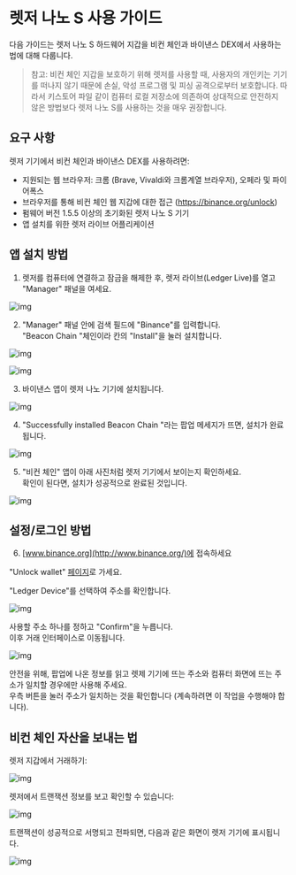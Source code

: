 # 렛저 나노 S 사용 가이드

다음 가이드는 렛저 나노 S 하드웨어 지갑을 비컨 체인과 바이낸스 DEX에서 사용하는 법에 대해 다룹니다.

> 참고: 비컨 체인 지갑을 보호하기 위해 렛저를 사용할 때, 사용자의 개인키는 기기를 떠나지 않기 때문에 손실, 악성 프로그램 및 피싱 공격으로부터 보호합니다.
따라서 키스토어 파일 같이 컴퓨터 로컬 저장소에 의존하여 상대적으로 안전하지 않은 방법보다 렛저 나노 S를 사용하는 것을 매우 권장합니다.

## 요구 사항

렛저 기기에서 비컨 체인과 바이낸스 DEX를 사용하려면:

- 지원되는 웹 브라우저: 크롬 (Brave, Vivaldi와 크롬계열 브라우저), 오페라 및 파이어폭스
- 브라우저를 통해 비컨 체인 웹 지갑에 대한 접근 (https://binance.org/unlock)
- 펌웨어 버전 1.5.5 이상의 초기화된 렛저 나노 S 기기
- 앱 설치를 위한 렛저 라이브 어플리케이션

## 앱 설치 방법

1) 렛저를 컴퓨터에 연결하고 잠금을 해제한 후, 렛저 라이브(Ledger Live)를 열고 "Manager" 패널을 여세요.

![img](assets/ledger-nano-s-usage-guide/manage.png)

2) "Manager" 패널 안에 검색 필드에 "Binance"를 입력합니다.<br/>
"Beacon Chain "체인이라 칸의 "Install"을 눌러 설치합니다.

![img](assets/ledger-nano-s-usage-guide/install.png)

![img](assets/ledger-nano-s-usage-guide/search.png)


3) 바이낸스 앱이 렛저 나노 기기에 설치됩니다.

![img](assets/ledger-nano-s-usage-guide/installing.png)

4) "Successfully installed Beacon Chain "라는 팝업 메세지가 뜨면, 설치가 완료됩니다.

![img](assets/ledger-nano-s-usage-guide/success.png)


5) "비컨 체인" 앱이 아래 사진처럼 렛저 기기에서 보이는지 확인하세요.<br/>
확인이 된다면, 설치가 성공적으로 완료된 것입니다.

![img](assets/ledger-nano-s-usage-guide/app.png)

## 설정/로그인 방법

6) [www.binance.org](http://www.binance.org/)에 접속하세요

"Unlock wallet" [페이지](https://www.binance.org/en/unlock)로 가세요.

"Ledger Device"를 선택하여 주소를 확인합니다.

![img](assets/ledger-nano-s-usage-guide/ledger.png)

사용할 주소 하나를 정하고 "Confirm"을 누릅니다.<br/>
이후 거래 인터페이스로 이동됩니다.

![img](assets/ledger-nano-s-usage-guide/address.png)


안전을 위해, 팝업에 나온 정보를 읽고 렛제 기기에 뜨는 주소와 컴퓨터 화면에 뜨는 주소가 일치할 경우에만 사용해 주세요.<br/>
우측 버튼을 눌러 주소가 일치하는 것을 확인합니다 (계속하려면 이 작업을 수행해야 합니다).

## 비컨 체인 자산을 보내는 법

렛저 지갑에서 거래하기:

![img](assets/ledger-nano-s-usage-guide/transaction.png)

렛저에서 트랜잭션 정보를 보고 확인할 수 있습니다:

![img](assets/ledger-nano-s-usage-guide/preview.png)

트랜잭션이 성공적으로 서명되고 전파되면, 다음과 같은 화면이 렛저 기기에 표시됩니다.

![img](assets/ledger-nano-s-usage-guide/sign.png)







